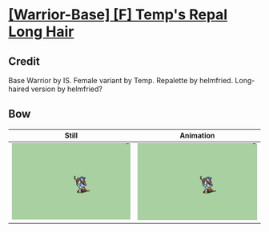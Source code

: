 # [\[Warrior-Base\] \[F\] Temp's Repal Long Hair](../)

## Credit

Base Warrior by IS.
Female variant by Temp.
Repalette by helmfried.
Long-haired version by helmfried?
	
## Bow

| Still | Animation |
| :---: | :-------: |
| ![Bow still](./Bow_000.png) | ![Bow animation](./Bow.gif) |
